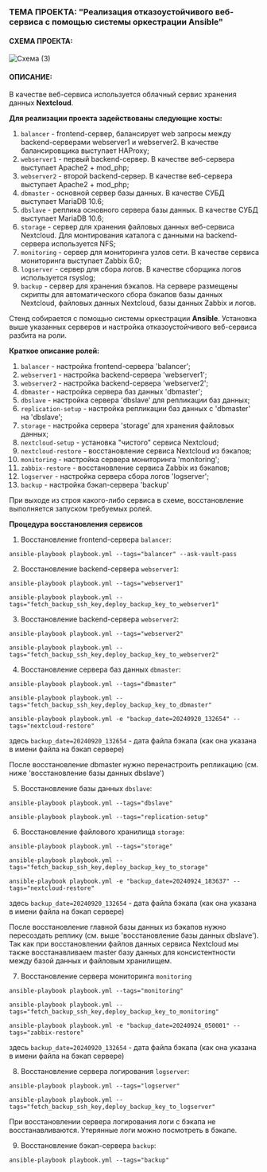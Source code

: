 ### ТЕМА ПРОЕКТА: "Реализация отказоустойчивого веб-сервиса с помощью системы оркестрации Ansible"

#### СХЕМА ПРОЕКТА:

![Схема (3)](https://github.com/user-attachments/assets/372101fe-b04d-4dc1-8abd-3f21c487307a)

#### ОПИСАНИЕ: 

В качестве веб-сервиса используется облачный сервис хранения данных __Nextcloud__. 

__Для реализации проекта задействованы следующие хосты:__
1. `balancer` - frontend-сервер, балансирует web запросы между backend-серверами webserver1 и webserver2. В качестве балансировщика выступает HAProxy;
2. `webserver1` - первый backend-сервер. В качестве веб-сервера выступает Apache2 + mod_php;
3. `webserver2` - второй backend-сервер. В качестве веб-сервера выступает Apache2 + mod_php;
4. `dbmaster` - основной сервер базы данных. В качестве СУБД выступает MariaDB 10.6;
5. `dbslave` - реплика основного сервера базы данных. В качестве СУБД выступает MariaDB 10.6;
6. `storage` - сервер для хранения файловых данных веб-сервиса Nextcloud. Для монтирования каталога с данными на backend-сервера используется NFS;
7. `monitoring` - сервер для мониторинга узлов сети. В качестве сервиса мониторинга выступает Zabbix 6.0;
8. `logserver` - сервер для сбора логов. В качестве сборщика логов используется rsyslog;
9. `backup` - сервер для хранения бэкапов. На сервере размещены скрипты для автоматического сбора бэкапов базы данных Nextcloud, файловых данных Nextcloud, базы данных Zabbix и логов.

Стенд собирается с помощью системы оркестрации __Ansible__. Установка выше указанных серверов и настройка отказоустойчивого веб-сервиса разбита на роли.

__Краткое описание ролей:__
1. `balancer` - настройка frontend-сервера 'balancer';
2. `webserver1` - настройка backend-сервера 'webserver1';
3. `webserver2` - настройка backend-сервера 'webserver2';
4. `dbmaster` - настройка сервера баз данных 'dbmaster';
5. `dbslave` - настройка сервера 'dbslave' для репликации баз данных;
6. `replication-setup` - настройка репликации баз данных с 'dbmaster' на 'dbslave';
7. `storage` - настройка сервера 'storage' для хранения файловых данных;
8. `nextcloud-setup` - установка "чистого" сервиса Nextcloud;
9. `nextcloud-restore` - восстановление сервиса Nextcloud из бэкапов;
10. `monitoring` - настройка сервера мониторинга 'monitoring';
11. `zabbix-restore` - восстановление сервиса Zabbix из бэкапов;
12. `logserver` - настройка сервера сбора логов 'logserver';
13. `backup` - настройка бэкап-сервера 'backup'

При выходе из строя какого-либо сервиса в схеме, восстановление выполняется запуском требуемых ролей. 

__Процедура восстановления сервисов__
1. Восстановление frontend-сервера `balancer`:
```console
ansible-playbook playbook.yml --tags="balancer" --ask-vault-pass
```
2. Восстановление backend-сервера `webserver1`:
```console
ansible-playbook playbook.yml --tags="webserver1"
```
```console
ansible-playbook playbook.yml --tags="fetch_backup_ssh_key,deploy_backup_key_to_webserver1"
```
3. Восстановление backend-сервера `webserver2`:
```console
ansible-playbook playbook.yml --tags="webserver2"
```
```console
ansible-playbook playbook.yml --tags="fetch_backup_ssh_key,deploy_backup_key_to_webserver2"
```
4. Восстановление сервера баз данных `dbmaster`:
```console
ansible-playbook playbook.yml --tags="dbmaster"
```
```console
ansible-playbook playbook.yml --tags="fetch_backup_ssh_key,deploy_backup_key_to_dbmaster"
```
```console
ansible-playbook playbook.yml -e "backup_date=20240920_132654" --tags="nextcloud-restore"
```
здесь `backup_date=20240920_132654` - дата файла бэкапа (как она указана в имени файла на бэкап сервере) 

После восстановление dbmaster нужно перенастроить репликацию (см. ниже 'восстановление базы данных dbslave')

5. Восстановление базы данных `dbslave`:
```console
ansible-playbook playbook.yml --tags="dbslave"
```
```console
ansible-playbook playbook.yml --tags="replication-setup"
```
6. Восстановление файлового хранилища `storage`:
```console
ansible-playbook playbook.yml --tags="storage"
```
```console
ansible-playbook playbook.yml --tags="fetch_backup_ssh_key,deploy_backup_key_to_storage"
```
```console
ansible-playbook playbook.yml -e "backup_date=20240924_183637" --tags="nextcloud-restore"
```
здесь `backup_date=20240920_132654` - дата файла бэкапа (как она указана в имени файла на бэкап сервере)

После восстановление главной базы данных из бэкапов нужно пересоздать реплику (см. выше 'восстановление базы данных dbslave'). Так как при восстановлении файлов данных сервиса Nextcloud мы также восстанавливаем master базу данных для консистентности между базой данных и файловым хранилищем.

7. Восстановление сервера мониторинга `monitoring`
```console
ansible-playbook playbook.yml --tags="monitoring"
```
```console
ansible-playbook playbook.yml --tags="fetch_backup_ssh_key,deploy_backup_key_to_monitoring"
```
```console
ansible-playbook playbook.yml -e "backup_date=20240924_050001" --tags="zabbix-restore"
```
здесь `backup_date=20240920_132654` - дата файла бэкапа (как она указана в имени файла на бэкап сервере)

8. Восстановление сервера логирования `logserver`:
```console
ansible-playbook playbook.yml --tags="logserver"
```
```console
ansible-playbook playbook.yml --tags="fetch_backup_ssh_key,deploy_backup_key_to_logserver"
```
При восстановлении сервера логирования логи с бэкапа не восстанавливаются. Утерянные логи можно посмотреть в бэкапе.

9. Восстановление бэкап-сервера `backup`:
```console
ansible-playbook playbook.yml --tags="backup"
```
